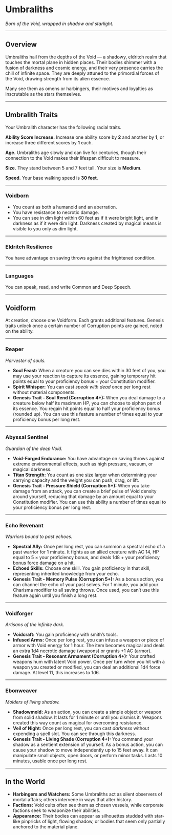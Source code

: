 # Umbraliths
*Born of the Void, wrapped in shadow and starlight.*

---

## Overview
Umbraliths hail from the depths of the Void — a shadowy, eldritch realm that touches the mortal plane in hidden places. Their bodies shimmer with a fusion of darkness and cosmic energy, and their very presence carries the chill of infinite space. They are deeply attuned to the primordial forces of the Void, drawing strength from its alien essence.

Many see them as omens or harbingers, their motives and loyalties as inscrutable as the stars themselves.

---

## Umbralith Traits
Your Umbralith character has the following racial traits.

**Ability Score Increase.** Increase one ability score by **2** and another by **1**, or increase three different scores by **1** each.

**Age.** Umbraliths age slowly and can live for centuries, though their connection to the Void makes their lifespan difficult to measure.

**Size.** They stand between 5 and 7 feet tall. Your size is **Medium**.

**Speed.** Your base walking speed is **30 feet**.

---

### **Voidborn**
- You count as both a humanoid and an aberration.
- You have resistance to necrotic damage.
- You can see in dim light within 60 feet as if it were bright light, and in darkness as if it were dim light. Darkness created by magical means is visible to you only as dim light.

---

### **Eldritch Resilience**
You have advantage on saving throws against the frightened condition.

---

### **Languages**
You can speak, read, and write Common and Deep Speech.

---

## Voidform
At creation, choose one Voidform. Each grants additional features. Genesis traits unlock once a certain number of Corruption points are gained, noted on the ability.

---

### **Reaper**
*Harvester of souls.*  
- **Soul Feast:** When a creature you can see dies within 30 feet of you, you may use your reaction to capture its essence, gaining temporary hit points equal to your proficiency bonus + your Constitution modifier.  
- **Spirit Whisper:** You can cast *speak with dead* once per long rest without material components.  
- **Genesis Trait - Soul Rend (Corruption 4+):** When you deal damage to a creature below half its maximum HP, you can choose to siphon part of its essence. You regain hit points equal to half your proficiency bonus (rounded up). You can use this feature a number of times equal to your proficiency bonus per long rest.

---

### **Abyssal Sentinel**
*Guardian of the deep Void.*  
- **Void-Forged Endurance:** You have advantage on saving throws against extreme environmental effects, such as high pressure, vacuum, or magical darkness.  
- **Titan Strength:** You count as one size larger when determining your carrying capacity and the weight you can push, drag, or lift.  
- **Genesis Trait - Pressure Shield (Corruption 5+):** When you take damage from an attack, you can create a brief pulse of Void density around yourself, reducing that damage by an amount equal to your Constitution modifier. You can use this ability a number of times equal to your proficiency bonus per long rest.

---

### **Echo Revenant**
*Warriors bound to past echoes.*  
- **Spectral Ally:** Once per long rest, you can summon a spectral echo of a past warrior for 1 minute. It fights as an allied creature with AC 14, HP equal to 5 × your proficiency bonus, and deals 1d8 + your proficiency bonus force damage on a hit.  
- **Echoed Skills:** Choose one skill. You gain proficiency in that skill, representing inherited knowledge from your echo.  
- **Genesis Trait - Memory Pulse (Corruption 5+):** As a bonus action, you can channel the echo of your past selves. For 1 minute, you add your Charisma modifier to all saving throws. Once used, you can’t use this feature again until you finish a long rest.

---

### **Voidforger**
*Artisans of the infinite dark.*  
- **Voidcraft:** You gain proficiency with smith’s tools.  
- **Infused Arms:** Once per long rest, you can infuse a weapon or piece of armor with Void energy for 1 hour. The item becomes magical and deals an extra 1d4 necrotic damage (weapons) or grants +1 AC (armor).  
- **Genesis Trait - Resonant Armament (Corruption 4+):** Your crafted weapons hum with latent Void power. Once per turn when you hit with a weapon you created or modified, you can deal an additional 1d4 force damage. At level 11, this increases to 1d6.  

---

### **Ebonweaver**
*Molders of living shadow.*  
- **Shadowmold:** As an action, you can create a simple object or weapon from solid shadow. It lasts for 1 minute or until you dismiss it. Weapons created this way count as magical for overcoming resistance.  
- **Veil of Night:** Once per long rest, you can cast *darkness* without expending a spell slot. You can see through this darkness.  
- **Genesis Trait - Living Shade (Corruption 4+):** You command your shadow as a sentient extension of yourself. As a bonus action, you can cause your shadow to move independently up to 15 feet away. It can manipulate small objects, open doors, or perform minor tasks. Lasts 10 minutes, usable once per long rest.

---

## In the World
- **Harbingers and Watchers:** Some Umbraliths act as silent observers of mortal affairs; others intervene in ways that alter history.  
- **Factions:** Void cults often see them as chosen vessels, while corporate factions seek to weaponize their abilities.  
- **Appearance:** Their bodies can appear as silhouettes studded with star-like pinpricks of light, flowing shadow, or bodies that seem only partially anchored to the material plane.
